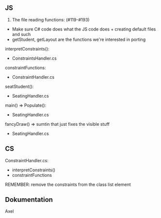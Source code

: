 



## JS
1. The file reading functions: (#119-#193)
  - Make sure C# code does what the JS code does + creating default files and such
  - getStudent, getLayout are the functions we're interested in porting

interpretConstraints():
- ConstraintsHandler.cs

constraintFunctions:
- ConstraintHandler.cs

seatStudent():
- SeatingHandler.cs

main() => Populate():
- SeatingHandler.cs

fancyDraw() => sumtin that just fixes the visible stuff
- SeatingHandler.cs

## CS 
ConstraintHandler.cs:
- interpretConstraints()
- constraintFunctions

REMEMBER: remove the constraints from the class list element

## Dokumentation
Axel
